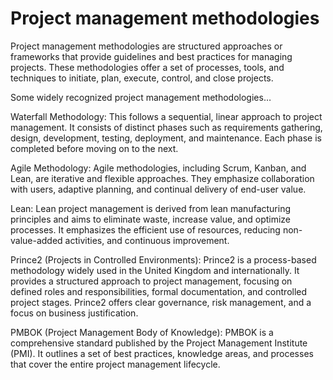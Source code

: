 # Project management methodologies

Project management methodologies are structured approaches or frameworks that provide guidelines and best practices for managing projects. These methodologies offer a set of processes, tools, and techniques to initiate, plan, execute, control, and close projects.

Some widely recognized project management methodologies…

Waterfall Methodology: This follows a sequential, linear approach to project management. It consists of distinct phases such as requirements gathering, design, development, testing, deployment, and maintenance. Each phase is completed before moving on to the next.

Agile Methodology: Agile methodologies, including Scrum, Kanban, and Lean, are iterative and flexible approaches. They emphasize collaboration with users, adaptive planning, and continual delivery of end-user value.

Lean: Lean project management is derived from lean manufacturing principles and aims to eliminate waste, increase value, and optimize processes. It emphasizes the efficient use of resources, reducing non-value-added activities, and continuous improvement.

Prince2 (Projects in Controlled Environments): Prince2 is a process-based methodology widely used in the United Kingdom and internationally. It provides a structured approach to project management, focusing on defined roles and responsibilities, formal documentation, and controlled project stages. Prince2 offers clear governance, risk management, and a focus on business justification.

PMBOK (Project Management Body of Knowledge): PMBOK is a comprehensive standard published by the Project Management Institute (PMI). It outlines a set of best practices, knowledge areas, and processes that cover the entire project management lifecycle.